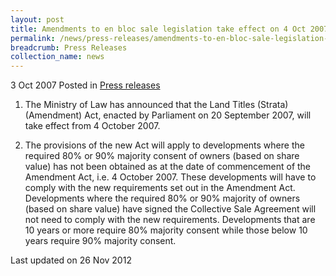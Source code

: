 ```yaml
---
layout: post
title: Amendments to en bloc sale legislation take effect on 4 Oct 2007
permalink: /news/press-releases/amendments-to-en-bloc-sale-legislation-take-effect-on-4-oct-2007
breadcrumb: Press Releases
collection_name: news
---
```


3 Oct 2007 Posted in [Press releases](/news/press-releases)

1. The Ministry of Law has announced that the Land Titles (Strata) (Amendment) Act, enacted by Parliament on 20 September 2007, will take effect from 4 October 2007.

2. The provisions of the new Act will apply to developments where the required 80% or 90% majority consent of owners (based on share value) has not been obtained as at the date of commencement of the Amendment Act, i.e. 4 October 2007. These developments will have to comply with the new requirements set out in the Amendment Act. Developments where the required 80% or 90% majority of owners (based on share value) have signed the Collective Sale Agreement will not need to comply with the new requirements. Developments that are 10 years or more require 80% majority consent while those below 10 years require 90% majority consent.

<p class="right-side-updated">Last updated on 26 Nov 2012</p>
